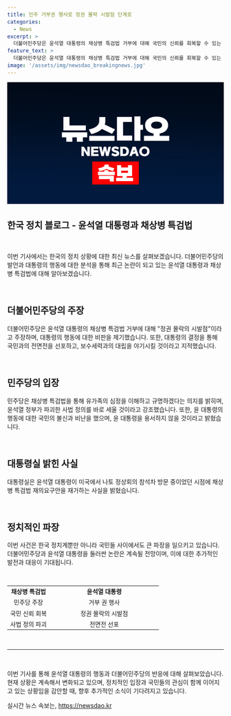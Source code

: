 ```yaml
---
title: 민주 거부권 행사로 정권 몰락 시발점 단계로
categories:
  - News
excerpt: >
  더불어민주당은 윤석열 대통령의 채상병 특검법 거부에 대해 국민의 신뢰를 회복할 수 있는 마지막 기회를 차버렸다고 비판했다. 윤 대통령을 향해 법치 파괴와 사법 정의 파괴는 용서받지 않을 것이라며 국민과의 전면전 선포한 것이라고 주장했다. 민주당은 순직해병 사건의 진상규명을 위해 싸울 것을 선언하며 윤석열 정부가 파괴한 사법 정의를 바로 세우겠다고 밝혔다.
feature_text: >
  더불어민주당은 윤석열 대통령의 채상병 특검법 거부에 대해 국민의 신뢰를 회복할 수 있는 마지막 기회를 차버렸다고 비판했다. 윤 대통령을 향해 법치 파괴와 사법 정의 파괴는 용서받지 않을 것이라며 국민과의 전면전 선포한 것이라고 주장했다. 민주당은 순직해병 사건의 진상규명을 위해 싸울 것을 선언하며 윤석열 정부가 파괴한 사법 정의를 바로 세우겠다고 밝혔다.
image: '/assets/img/newsdao_breakingnews.jpg'
---
```


<p><img src="/assets/img/newsdao_breakingnews.jpg" alt="firstkoreanews 속보" /></p>

<h2 data-ke-size="size26">한국 정치 블로그 - 윤석열 대통령과 채상병 특검법</h2>

<p data-ke-size="size16">&nbsp;</p>

<p>이번 기사에서는 한국의 정치 상황에 대한 최신 뉴스를 살펴보겠습니다. 더불어민주당의 발언과 대통령의 행동에 대한 분석을 통해 최근 논란이 되고 있는 윤석열 대통령과 채상병 특검법에 대해 알아보겠습니다.</p>

<p data-ke-size="size16">&nbsp;</p>

<h2 data-ke-size="size24">더불어민주당의 주장</h2>

<p data-ke-size="size16">더불어민주당은 윤석열 대통령의 채상병 특검법 거부에 대해 "정권 몰락의 시발점"이라고 주장하며, 대통령의 행동에 대한 비판을 제기했습니다. 또한, 대통령의 결정을 통해 국민과의 전면전을 선포하고, 보수세력과의 대립을 야기시킬 것이라고 지적했습니다.</p>

<p data-ke-size="size16">&nbsp;</p>

<h2 data-ke-size="size24">민주당의 입장</h2>

<p data-ke-size="size16">민주당은 채상병 특검법을 통해 유가족의 심정을 이해하고 규명하겠다는 의지를 밝히며, 윤석열 정부가 파괴한 사법 정의를 바로 세울 것이라고 강조했습니다. 또한, 윤 대통령의 행동에 대한 국민의 불신과 비난을 했으며, 윤 대통령을 용서하지 않을 것이라고 밝혔습니다.</p>

<p data-ke-size="size16">&nbsp;</p>

<h2 data-ke-size="size24">대통령실 밝힌 사실</h2>

<p data-ke-size="size16">대통령실은 윤석열 대통령이 미국에서 나토 정상회의 참석차 방문 중이었던 시점에 채상병 특검법 재의요구안을 재가하는 사실을 밝혔습니다.</p>

<p data-ke-size="size16">&nbsp;</p>

<h2 data-ke-size="size24">정치적인 파장</h2>

<p data-ke-size="size16">이번 사건은 한국 정치계뿐만 아니라 국민들 사이에서도 큰 파장을 일으키고 있습니다. 더불어민주당과 윤석열 대통령을 둘러싼 논란은 계속될 전망이며, 이에 대한 추가적인 발전과 대응이 기대됩니다.</p>

<p data-ke-size="size16">&nbsp;</p>

<table>
<tbody>
<tr>
<td style="text-align: center; height: 17px;"><b>채상병 특검법</b></td>
<td style="text-align: center; width: 240px; height: 17px;"><b>윤석열 대통령</b></td>
</tr>
<tr>
<td style="text-align: center; height: 17px;">민주당 주장</td>
<td style="text-align: center; width: 240px; height: 17px;">거부 권 행사</td>
</tr>
<tr>
<td style="text-align: center; height: 17px;">국민 신뢰 회복</td>
<td style="text-align: center; width: 240px; height: 17px;">정권 몰락의 시발점</td>
</tr>
<tr>
<td style="text-align: center; height: 17px;">사법 정의 파괴</td>
<td style="text-align: center; width: 240px; height: 17px;">전면전 선포</td>
</tr>
</tbody>
</table>

<p data-ke-size="size16">&nbsp;</p>

<hr>

<p data-ke-size="size16">&nbsp;</p>

<p>이번 기사를 통해 윤석열 대통령의 행동과 더불어민주당의 반응에 대해 살펴보았습니다. 현재 상황은 계속해서 변화되고 있으며, 정치적인 입장과 국민들의 관심이 함께 이어지고 있는 상황임을 감안할 때, 향후 추가적인 소식이 기다려지고 있습니다.</p>
실시간 뉴스 속보는, <a href="https://newsdao.kr" rel="dofollow">https://newsdao.kr</a>


